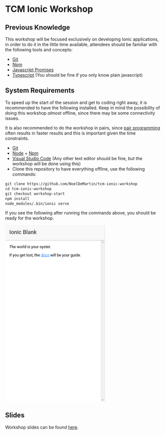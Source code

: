 # TCM Ionic Workshop #

## Previous Knowledge

This workshop will be focused exclusively on developing Ionic applications, in order to do it in the little time available, attendees should be familiar with the following tools and concepts:

- [Git](https://git-scm.com/)
- [Npm](https://www.npmjs.com/)
- [Javascript Promises](https://developer.mozilla.org/en-US/docs/Web/JavaScript/Reference/Global_Objects/Promise)
- [Typescript](https://www.typescriptlang.org/) (You should be fine if you only know plain javascript)

## System Requirements

To speed up the start of the session and get to coding right away, it is recommended to have the following installed. Keep in mind the possibility of doing this workshop *almost* offline, since there may be some connectivity issues.

It is also recommended to do the workshop in pairs, since [pair programming](https://en.wikipedia.org/wiki/Pair_programming) often results in faster results and this is important given the time constraints.

- [Git](https://git-scm.com/downloads)
- [Node](https://nodejs.org/en/download/package-manager/#debian-and-ubuntu-based-linux-distributions) + [Npm](https://docs.npmjs.com/getting-started/installing-node)
- [Visual Studio Code](https://code.visualstudio.com/) (Any other text editor should be fine, but the workshop will be done using this)
- Clone this repository to have everything offline, use the following commands:

```
git clone https://github.com/NoelDeMartin/tcm-ionic-workshop
cd tcm-ionic-workshop
git checkout workshop-start
npm install
node_modules/.bin/ionic serve
```

If you see the following after running the commands above, you should be ready for the workshop.

![Ionic Blank Screenshot](ionic-blank.png "Ionic Blank Application")

## Slides

Workshop slides can be found [here](https://www.slideshare.net/NoelDeMartinFernande/tcm-ionic-workshop-83042360).
